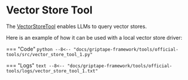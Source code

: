 # Vector Store Tool

The [VectorStoreTool](../../../reference/griptape/tools/vector_store/tool.md) enables LLMs to query vector stores.

Here is an example of how it can be used with a local vector store driver:

=== "Code"
    ```python
    --8<-- "docs/griptape-framework/tools/official-tools/src/vector_store_tool_1.py"
    ```

=== "Logs"
    ```text
    --8<-- "docs/griptape-framework/tools/official-tools/logs/vector_store_tool_1.txt"
    ```

